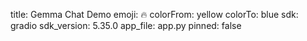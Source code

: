 title: Gemma Chat Demo
emoji: 🔥
colorFrom: yellow
colorTo: blue
sdk: gradio
sdk_version: 5.35.0
app_file: app.py
pinned: false